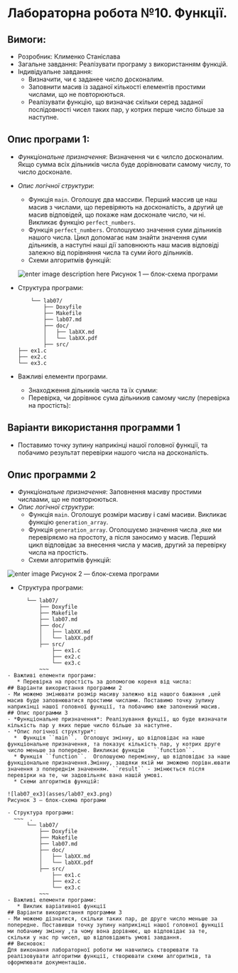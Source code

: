 ﻿# Лабораторна робота №10. Функції.
## Вимоги:
-   Розробник: Клименко Станіслава
-   Загальне завдання: Реалізувати програму з використанням функцій.
- Індивідуальне завдання:
    * Визначити, чи є заданее число досконалим.
    * Заповнити масив із заданої кількості елементів простими числами, що не повторюються.
    * Реалізувати функцію, що визначає скільки серед заданої послідовності чисел таких пар, у котрих перше число більше за наступне.
 ## Опис програми 1:
 - *Функціональне призначення*:  Визначення чи є чилсло досконалим. Якщо сумма всіх дільників числа буде дорівнювати самому числу, то число досконале.
 - *Опис логічної структури*:
    *  Функція ``main``.  Оголошує два массиви. Перший массив це наш масив з числами, що перевіряють на досконалість, а другий це масив відповідей, що покаже нам досконале число, чи ні. Викликає функцію   ``perfect_numbers``.
    * Функція ``perfect_numbers``.  Оголошуємо значення суми дільників нашого числа. Цикл допомагає нам знайти значення суми дільників, а наступні наші дії заповнюють наш масив відповіді залежно від порівняння числа та суми його дільників.
    * Схеми алгоритмів функцій:

     ![enter image description here](asses/lab07_ex1.png)
Рисунок 1 — блок-схема програми

 - Структура програми:
    ~~~  .
        └── lab07/
            ├── Doxyfile
            ├── Makefile
            ├── lab07.md
            ├── doc/
            │   ├── labXX.md
            │   └── labXX.pdf
            ├── src/
  	├── ex1.c
    ├── ex2.c
  	└── ex3.c
    ~~~

- Важливі елементи програми.
    *  Знаходження дільників числа та їх сумми:
    * Перевірка, чи дорівнює сума дільникив самому числу (перевірка на простість):
## Варіанти використання программи 1
- Поставимо точку зупину наприкінці нашої головної функції, та побачимо результат перевірки нашого числа на досконалість.
## Опис программи 2
 - *Функціональне призначення*: Заповнення масиву простими числаами, що не повторюються.
 - *Опис логічної структури*:
    *  Функція ``main``.  Оголошує розміри масиву і самі масиви. Викликає функцію   ``generation_array``.
    * Функція ``generation_array``.  Оголошуємо значення числа ,яке ми перевіряємо на простоту, а після заносимо у масив. Перший цикл відповідає за внесення числа у масив, другий за перевірку числа на простість.
    * Схеми алгоритмів функцій:

![enter image](asses/lab07_ex2.png)
Рисунок 2 — блок-схема програми

 - Структура програми:
  ~~~    .
        └── lab07/
            ├── Doxyfile
            ├── Makefile
            ├── lab07.md
            ├── doc/
            │   ├── labXX.md
            │   └── labXX.pdf
            ├── src/
        		├── ex1.c
        		├── ex2.c
        		└── ex3.c
            ~~~
- Важливі елементи програми:
     * Перевірка на простість за допомогою кореня від числа:
## Варіанти використання программи 2
- Ми можемо змінювати розмір масиву залежно від нашого бажання ,цей масив буде заповнюватися простими числами. Поставимо точку зупину наприкінці нашої головної функції, та побачимо вже запонений масив.
## Опис программи 3
 - *Функціональне призначення*: Реалізування фукції, що буде визначати кількість пар у яких перше число більше за наступне.
 - *Опис логічної структури*:
    *  Функція ``main``.  Оголошує змінну, що відповідає на наше функціональне призначення, та показує кількість пар, у котрих друге число меньше за попередне. Викликає функцію   ``function``.
    * Функція ``function``.  Оголошуємо перемінну, що відповідає за наше функціональне призначення.Змінну, завдяки якій ми зможемо порівн.ювати значення з попереднім значенням. ``result`` - змінюється після перевірки на те, чи задовільняє вана нашій умові.
    * Схеми алгоритмів функцій:

![lab07_ex3](asses/lab07_ex3.png)
Рисунок 3 — блок-схема програми

 - Структура програми:
    ~~~  .
        └── lab07/
            ├── Doxyfile
            ├── Makefile
            ├── lab07.md
            ├── doc/
            │   ├── labXX.md
            │   └── labXX.pdf
            ├── src/
        		├── ex1.c
        		├── ex2.c
        		└── ex3.c
            ~~~
- Важливі елементи програми:
     * Виклик варіативної функції
## Варіанти використання программи 3
- Ми можемо дізнатися, скільки таких пар, де друге число меньше за попередне. Поставивши точку зупину наприкінці нашої головної функції ми побачиму змінну ,та чому вона дорівнює, що відповідає за те, скільки у нас пр чисел, що відповідають умові завдання.
## Висновок:
Для виконання лабораторної роботи ми навчились створювати та реалізовувати алгоритми функції, створювати схеми алгоритмів, та оформлювати документацію.
